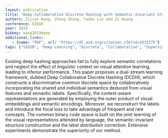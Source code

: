 ```yaml
---
layout: publication
title: "Deep Collaborative Discrete Hashing with Semantic-Invariant Structure"
authors: Zijian Wang, Zheng Zhang, Yadan Luo and Zi Huang
conference: SIGIR
year: 2019
bibkey: wang2019deep
additional_links:
   - {name: "PDF", url: "https://dl.acm.org/citation.cfm?id=3331275"}
tags: ["SIGIR", "Deep Learning", "Discrete", "Collaborative", "Supervised"]
---
```

Existing deep hashing approaches fail to fully explore semantic correlations and neglect the effect of linguistic context on visual attention learning, leading to inferior performance. This paper proposes a dual-stream learning framework, dubbed Deep Collaborative Discrete Hashing (DCDH), which constructs a discriminative common discrete space by collaboratively incorporating the shared and individual semantics deduced from visual features and semantic labels. Specifically, the context-aware representations are generated by employing the outer product of visual embeddings and semantic encodings. Moreover, we reconstruct the labels and introduce the focal loss to take advantage of frequent and rare concepts. The common binary code space is built on the joint learning of the visual representations attended by language, the semantic-invariant structure construction and the label distribution correction. Extensive experiments demonstrate the superiority of our method.
